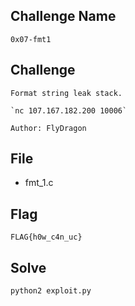 ## Challenge Name
```
0x07-fmt1
```
## Challenge
```
Format string leak stack.  

`nc 107.167.182.200 10006`  

Author: FlyDragon
```
## File
- fmt_1.c
## Flag
```
FLAG{h0w_c4n_uc}
```
## Solve
```
python2 exploit.py
```